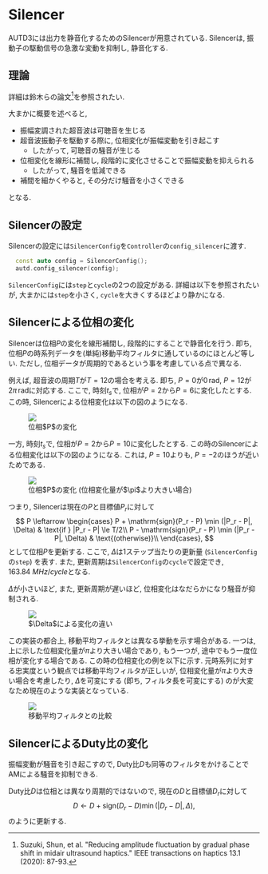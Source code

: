 # Silencer

AUTD3には出力を静音化するためのSilencerが用意されている.
Silencerは, 振動子の駆動信号の急激な変動を抑制し, 静音化する.

## 理論

詳細は鈴木らの論文[^suzuki2020]を参照されたい.

大まかに概要を述べると, 

* 振幅変調された超音波は可聴音を生じる
* 超音波振動子を駆動する際に, 位相変化が振幅変動を引き起こす
    * したがって, 可聴音の騒音が生じる
* 位相変化を線形に補間し, 段階的に変化させることで振幅変動を抑えられる
    * したがって, 騒音を低減できる
* 補間を細かくやると, その分だけ騒音を小さくできる

となる.

## Silencerの設定

Silencerの設定には`SilencerConfig`を`Controller`の`config_silencer`に渡す.

```cpp
  const auto config = SilencerConfig();
  autd.config_silencer(config);
```

`SilencerConfig`には`step`と`cycle`の2つの設定がある.
詳細は以下を参照されたいが, 大まかには`step`を小さく, `cycle`を大きくするほどより静かになる.

## Silencerによる位相の変化

Silencerは位相$P$の変化を線形補間し, 段階的にすることで静音化を行う.
即ち, 位相$P$の時系列データを(単純)移動平均フィルタに通しているのにほとんど等しい.
ただし, 位相データが周期的であるという事を考慮している点で異なる.

例えば, 超音波の周期$T$が$T=12$の場合を考える. 即ち, $P=0$が$0\,\mathrm{rad}$, $P=12$が$2\pi\,\mathrm{rad}$に対応する. 
ここで, 時刻$t_s$で, 位相が$P=2$から$P=6$に変化したとする.
この時, Silencerによる位相変化は以下の図のようになる.

<figure>
  <img src="https://raw.githubusercontent.com/shinolab/autd3/master/book/src/fig/Users_Manual/silent/phase.svg"/>
<figcaption>位相$P$の変化</figcaption>
</figure>

一方, 時刻$t_s$で, 位相が$P=2$から$P=10$に変化したとする.
この時のSilencerによる位相変化は以下の図のようになる.
これは, $P=10$よりも, $P=-2$のほうが近いためである.

<figure>
  <img src="https://raw.githubusercontent.com/shinolab/autd3/master/book/src/fig/Users_Manual/silent/phase2.svg"/>
<figcaption>位相$P$の変化 (位相変化量が$\pi$より大きい場合)</figcaption>
</figure>

つまり, Silencerは現在の$P$と目標値$P_r$に対して
$$
    P \leftarrow \begin{cases}
        P + \mathrm{sign}(P_r - P) \min (|P_r - P|, \Delta) & \text{if } |P_r - P| \le T/2\\
        P - \mathrm{sign}(P_r - P) \min (|P_r - P|, \Delta) & \text{(otherwise)}\\
    \end{cases},
$$
として位相$P$を更新する.
ここで, $\Delta$は1ステップ当たりの更新量 (`SilencerConfig`の`step`) を表す.
また, 更新周期は`SilencerConfig`の`cycle`で設定でき, $\SI{163.84}{MHz}/cycle$となる.

$\Delta$が小さいほど, また, 更新周期が遅いほど, 位相変化はなだらかになり騒音が抑制される.

<figure>
  <img src="https://raw.githubusercontent.com/shinolab/autd3/master/book/src/fig/Users_Manual/silent/duty.svg"/>
<figcaption>$\Delta$による変化の違い</figcaption>
</figure>

この実装の都合上, 移動平均フィルタとは異なる挙動を示す場合がある.
一つは, 上に示した位相変化量が$\pi$より大きい場合であり, もう一つが, 途中でもう一度位相が変化する場合である.
この時の位相変化の例を以下に示す.
元時系列に対する忠実度という観点では移動平均フィルタが正しいが, 位相変化量が$\pi$より大きい場合を考慮したり, $\Delta$を可変にする (即ち, フィルタ長を可変にする) のが大変なため現在のような実装となっている.

<figure>
  <img src="https://raw.githubusercontent.com/shinolab/autd3/master/book/src/fig/Users_Manual/silent/mean.svg"/>
<figcaption>移動平均フィルタとの比較</figcaption>
</figure>

## SilencerによるDuty比の変化

振幅変動が騒音を引き起こすので, Duty比$D$も同等のフィルタをかけることでAMによる騒音を抑制できる.

Duty比$D$は位相とは異なり周期的ではないので, 現在の$D$と目標値$D_r$に対して
$$
    D \leftarrow D + \mathrm{sign}(D_r - D) \min (|D_r - D|, \Delta),
$$
のように更新する.

[^suzuki2020]: Suzuki, Shun, et al. "Reducing amplitude fluctuation by gradual phase shift in midair ultrasound haptics." IEEE transactions on haptics 13.1 (2020): 87-93.

